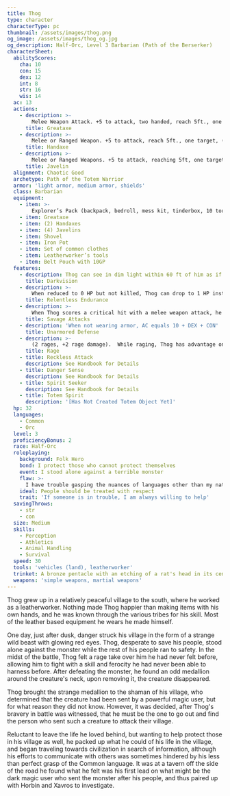 ```yaml
---
title: Thog
type: character
characterType: pc
thumbnail: /assets/images/thog.png
og_image: /assets/images/thog_og.jpg
og_description: Half-Orc, Level 3 Barbarian (Path of the Berserker)
characterSheet:
  abilityScores:
    cha: 10
    con: 15
    dex: 12
    int: 8
    str: 16
    wis: 14
  ac: 13
  actions:
    - description: >-
        Melee Weapon Attack. +5 to attack, two handed, reach 5ft., one target (1d12+3 slashing damage)
      title: Greataxe
    - description: >-
        Melee or Ranged Weapon. +5 to attack, reach 5ft., one target, (1d6+3) slashing damage, ranged (20/60), (1d6+3) slashing damage
      title: Handaxe
    - description: >-
        Melee or Ranged Weapons. +5 to attack, reaching 5ft, one target, (1d6+3) piercing damage, ranged (30/120), (1d6+3) slashing damage
      title: Javelin
  alignment: Chaotic Good
  archetype: Path of the Totem Warrior
  armor: 'light armor, medium armor, shields'
  class: Barbarian
  equipment:
    - item: >-
        Explorer’s Pack (backpack, bedroll, mess kit, tinderbox, 10 torches, 10 days of rations, and a waterskin.  Pack has 50 ft of hempen rope strapped to the side of it)
    - item: Greataxe
    - item: (2) Handaxes
    - item: (4) Javelins
    - item: Shovel
    - item: Iron Pot
    - item: Set of common clothes
    - item: Leatherworker’s tools
    - item: Belt Pouch with 10GP
  features:
    - description: Thog can see in dim light within 60 ft of him as if it was bright light
      title: Darkvision
    - description: >-
        When reduced to 0 HP but not killed, Thog can drop to 1 HP instead. Can be used once per long rest.
      title: Relentless Endurance
    - description: >-
        When Thog scores a critical hit with a melee weapon attack, he can roll one of the weapon’s extra damage dice one additional time and add it to the extra damage of the critical hit.
      title: Savage Attacks
    - description: 'When not wearing armor, AC equals 10 + DEX + CON'
      title: Unarmored Defense
    - description: >-
        (2 rages, +2 rage damage).  While raging, Thog has advantage on STR based checks and saving throws.  When Thog makes a melee weapon attack using STR, he gains a +2 bonus to the damage roll.  Rage lasts for one minute, and Thog gets two rages per long rest.
      title: Rage
    - title: Reckless Attack
      description: See Handbook for Details
    - title: Danger Sense
      description: See Handbook for Details
    - title: Spirit Seeker
      description: See Handbook for Details
    - title: Totem Spirit
      description: '[Has Not Created Totem Object Yet]'
  hp: 32
  languages:
    - Common
    - Orc
  level: 3
  proficiencyBonus: 2
  race: Half-Orc
  roleplaying:
    background: Folk Hero
    bond: I protect those who cannot protect themselves
    event: I stood alone against a terrible monster
    flaw: >-
      I have trouble gasping the nuances of languages other than my native tongue, and sometimes have difficulties in expressing myself
    ideal: People should be treated with respect
    trait: 'If someone is in trouble, I am always willing to help'
  savingThrows:
    - str
    - con
  size: Medium
  skills:
    - Perception
    - Athletics
    - Animal Handling
    - Survival
  speed: 30
  tools: 'vehicles (land), leatherworker'
  trinket: A bronze pentacle with an etching of a rat's head in its center
  weapons: 'simple weapons, martial weapons'
---
```

Thog grew up in a relatively peaceful village to the south, where 
he worked as a leatherworker. Nothing made Thog happier than making items with his own hands, and he was known through the various tribes for his skill. Most of the leather based equipment he wears he made himself.

One day, just after dusk, danger struck his village in the form of a strange wild beast with glowing red eyes. Thog, desperate to save his people, stood alone against the monster while the rest of his people ran to safety. In the midst of the battle, Thog felt a rage take over him he had never felt before, allowing him to fight with a skill and ferocity he had never been able to harness before. After defeating the monster, he found an odd medallion around the creature's neck, upon removing it, the creature disappeared.

Thog brought the strange medallion to the shaman of his village, who determined that the creature had been sent by a powerful magic user, but for what reason they did not know. However, it was decided, after Thog's bravery in battle was witnessed, that he must be the one to go out and find the person who sent such a creature to attack their village.

Reluctant to leave the life he loved behind, but wanting to help protect those in his village as well, he packed up what he could of his life in the village, and began traveling towards civilization in search of information, although his efforts to communicate with others was sometimes hindered by his less than perfect grasp of the Common language. It was at a tavern off the side of the road he found what he felt was his first lead on what might be the dark magic user who sent the monster after his people, and thus paired up with Horbin and Xavros to investigate.


